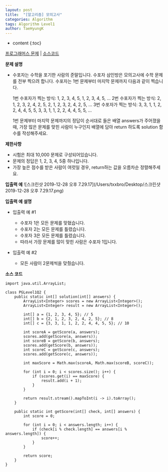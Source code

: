 ```yaml
---
layout: post
title:  "[알고리즘] 모의고사"
categories: Algorithm
tags: Algorithm Level1
author: TaeHyungK
---
```


* content
{:toc}

[프로그래머스 문제](https://programmers.co.kr/learn/courses/30/lessons/42840) | [소스코드](https://github.com/TaeHyungK/algorithm/blob/master/src/programmers/level1/PGLevel1Q2.java)

**문제 설명**

  - 수포자는 수학을 포기한 사람의 준말입니다. 수포자 삼인방은 모의고사에 수학 문제를 전부 찍으려 합니다. 수포자는 1번 문제부터 마지막 문제까지 다음과 같이 찍습니다.
    
    1번 수포자가 찍는 방식: 1, 2, 3, 4, 5, 1, 2, 3, 4, 5, ...
    2번 수포자가 찍는 방식: 2, 1, 2, 3, 2, 4, 2, 5, 2, 1, 2, 3, 2, 4, 2, 5, ...
    3번 수포자가 찍는 방식: 3, 3, 1, 1, 2, 2, 4, 4, 5, 5, 3, 3, 1, 1, 2, 2, 4, 4, 5, 5, ...
    
    1번 문제부터 마지막 문제까지의 정답이 순서대로 들은 배열 answers가 주어졌을 때, 가장 많은 문제를 맞힌 사람이 누구인지 배열에 담아 return 하도록 solution 함수를 작성해주세요.

**제한사항**

 - 시험은 최대 10,000 문제로 구성되어있습니다.
 - 문제의 정답은 1, 2, 3, 4, 5중 하나입니다.
 - 가장 높은 점수를 받은 사람이 여럿일 경우, return하는 값을 오름차순 정렬해주세요.



**입출력 예**
![스크린샷 2019-12-28 오후 7.29.17](/Users/txxbro/Desktop/스크린샷 2019-12-28 오후 7.29.17.png)


**입출력 예 설명**

- 입출력 예 #1
  - 수포자 1은 모든 문제를 맞혔습니다.
  - 수포자 2는 모든 문제를 틀렸습니다.
  - 수포자 3은 모든 문제를 틀렸습니다.
  - 따라서 가장 문제를 많이 맞힌 사람은 수포자 1입니다.

- 입출력 예 #2
  - 모든 사람이 2문제씩을 맞췄습니다.

**소스 코드**

~~~
import java.util.ArrayList;

class PGLevel1Q2 {
    public static int[] solution(int[] answers) {
        ArrayList<Integer> scores = new ArrayList<Integer>();
        ArrayList<Integer> result = new ArrayList<Integer>();

        int[] a = {1, 2, 3, 4, 5}; // 5
        int[] b = {2, 1, 2, 3, 2, 4, 2, 5}; // 8
        int[] c = {3, 3, 1, 1, 2, 2, 4, 4, 5, 5}; // 10

        int scoreA = getScore(a, answers);
        scores.add(getScore(a, answers));
        int scoreB = getScore(b, answers);
        scores.add(getScore(b, answers));
        int scoreC = getScore(c, answers);
        scores.add(getScore(c, answers));

        int maxScore = Math.max(scoreA, Math.max(scoreB, scoreC));

        for (int i = 0; i < scores.size(); i++) {
            if (scores.get(i) == maxScore) {
                result.add(i + 1);
            }
        }

        return result.stream().mapToInt(i -> i).toArray();
    }

    public static int getScore(int[] check, int[] answers) {
        int score = 0;

        for (int i = 0; i < answers.length; i++) {
            if (check[i % check.length] == answers[i % answers.length]) {
                score++;
            }
        }

        return score;
    }
}
~~~